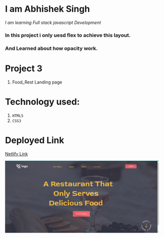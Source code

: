 # I am Abhishek Singh
_I am learning Full stack javascript Development_



###  In this project i only uesd flex to achieve this layout. 
### And Learned about how opacity work.

# Project 3
1. Food_Rest Landing page 

# Technology used:
1. ```HTML5```
1. ```CSS3```

# Deployed Link
[Netlify Link](https://food-rest-home-landing.netlify.app/)

![STREET](food.png)



